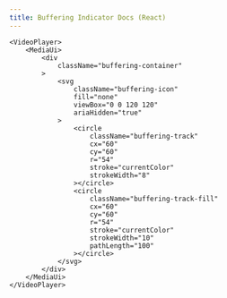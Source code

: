 ```yaml
---
title: Buffering Indicator Docs (React)
---
```


<script>
import Docs from '../_Docs.md';
</script>

<Docs>

```jsx:copy-highlight:slot=styling{3-30}
<VideoPlayer>
	<MediaUi>
		<div
			className="buffering-container"
		>
			<svg
				className="buffering-icon"
				fill="none"
				viewBox="0 0 120 120"
				ariaHidden="true"
			>
				<circle
					className="buffering-track"
					cx="60"
					cy="60"
					r="54"
					stroke="currentColor"
					strokeWidth="8"
				></circle>
				<circle
					className="buffering-track-fill"
					cx="60"
					cy="60"
					r="54"
					stroke="currentColor"
					strokeWidth="10"
					pathLength="100"
				></circle>
			</svg>
		</div>
	</MediaUi>
</VideoPlayer>
```

</Docs>
